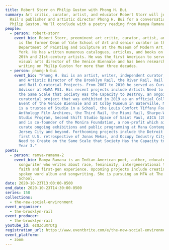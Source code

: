 ```yaml
---
title: Robert Storr on Philip Guston with Phong H. Bui
summary: Art critic, curator, artist, and educator Robert Storr will join the
  Rail's publisher and artistic director Phong H. Bui for a conversation on
  Philip Guston. We'll conclude with a poetry reading from Ramya Ramana.
people:
  - person: robert-storr
    event_bio: Robert Storr, preeminent art critic, curator, artist, and educator,
      is the former Dean of Yale School of Art and senior curator in the
      Department of Painting and Sculpture at the Museum of Modern Art, New
      York. He has written numerous catalogues, articles, and books on major
      20th and 21st-century artists. He was the first American to serve as
      visual arts director of the Venice Biennale and has been researching and
      writing on Philip Guston for more than three decades.
  - person: phong-h-bui
    event_bio: "Phong H. Bui is an artist, writer, independent curator, Publisher
      and Artistic Director of the Brooklyn Rail, the River Rail, Rail Editions,
      and Rail Curatorial Projects. From 2007 to 2010 he served as Curatorial
      Advisor at MoMA PS1. His recent projects include Artists Need to Create on
      the Same Scale that Society Has the Capacity to Destroy, an ongoing
      curatorial project that was exhibited in 2019 as an official Collateral
      Event of the Venice Biennale and at Colby Museum in Waterville, Maine. He
      is a trustee of Studio in a School, the Louis Comfort Tiffany Foundation,
      Anthology Film Archives, the Third Rail, the Miami Rail, Sharpe-Walentas
      Studio Program, Second Shift Studio Space of Saint Paul, AICA (2007-2020),
      and is co-founder of the Monira Foundation, a non-profit which aims to
      curate ongoing exhibitions and public programming at Mana Contemporary in
      Jersey City and beyond. Forthcoming projects include the Detroit Rail, the
      first U.S. retrospective of Jonas Mekas, and Occupy Industry City: Artists
      Need to Create on the Same Scale that Society Has the Capacity to Destroy,
      Year 3."
poets:
  - person: ramya-ramana-2
    event_bio: Ramya Ramana is an Indian-American poet, author, educator, and
      songwriter who writes about race, femininity, intergenerational trauma,
      faith and first-gen experience. Upcoming projects include creating a
      spoken word album and songwriting. She is pursuing an MFA at The New
      School.
date: 2020-10-23T13:00:00-0500
end_date: 2020-10-23T14:30:00-0500
series: 158
collections:
  - the-new-social-environment
event_organizer:
  - the-brooklyn-rail
event_producer:
  - the-brooklyn-rail
youtube_id: ezQZduXrDtg
registration_url: https://www.eventbrite.com/e/the-new-social-environment-158-robert-storr-on-philip-guston-tickets-125655030579
event_platform:
  - zoom
---
```

